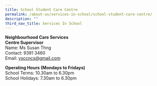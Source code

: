 ```yaml
---
title: School Student Care Centre
permalink: /about-us/services-in-school/school-student-care-centre/
description: ""
third_nav_title: Services In School
---
```

**Neighbourhood Care Services**
<br>**Centre Supervisor**
<br>Name: Ms Susan Thng
<br>Contact: 9391 3460
<br>Email: [ysccncs@gmail.com](mailto:ysccncs@gmail.com)

**Operating Hours (Mondays to Fridays)**
<br>School Terms: 10.30am to 6.30pm
<br>School Holidays: 7.30am to 6.30pm